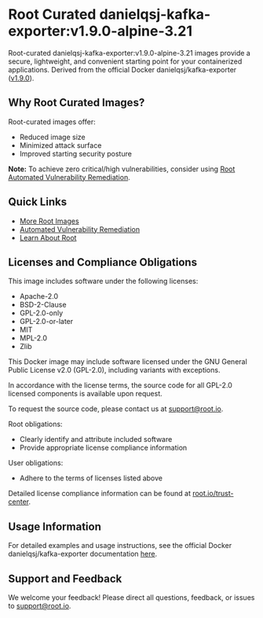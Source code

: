 # Root Curated danielqsj-kafka-exporter:v1.9.0-alpine-3.21

Root-curated danielqsj-kafka-exporter:v1.9.0-alpine-3.21 images provide a secure, lightweight, and convenient starting point for your containerized applications. Derived from the official Docker danielqsj/kafka-exporter ([v1.9.0](https://hub.docker.com/layers/danielqsj/kafka-exporter/v1.9.0/images/sha256-2c98dab538bcb1717b9a4d4f1b61096e84931f085de77575233641339c6bc46c)).

## Why Root Curated Images?
Root-curated images offer:
- Reduced image size
- Minimized attack surface
- Improved starting security posture

**Note:** To achieve zero critical/high vulnerabilities, consider using [Root Automated Vulnerability Remediation](https://app.root.io).

## Quick Links
- [More Root Images](https://images.root.io)
- [Automated Vulnerability Remediation](https://app.root.io)
- [Learn About Root](https://www.root.io)

## Licenses and Compliance Obligations
This image includes software under the following licenses:
- Apache-2.0
- BSD-2-Clause
- GPL-2.0-only
- GPL-2.0-or-later
- MIT
- MPL-2.0
- Zlib

This Docker image may include software licensed under the GNU General Public License v2.0 (GPL-2.0), including variants with exceptions.

In accordance with the license terms, the source code for all GPL-2.0 licensed components is available upon request.

To request the source code, please contact us at [support@root.io](mailto:support@root.io).

Root obligations:
- Clearly identify and attribute included software
- Provide appropriate license compliance information

User obligations:
- Adhere to the terms of licenses listed above

Detailed license compliance information can be found at [root.io/trust-center](https://root.io/trust-center).


## Usage Information
For detailed examples and usage instructions, see the official Docker danielqsj/kafka-exporter documentation [here](https://hub.docker.com/r/danielqsj/kafka-exporter).

## Support and Feedback
We welcome your feedback! Please direct all questions, feedback, or issues to [support@root.io](mailto:support@root.io).